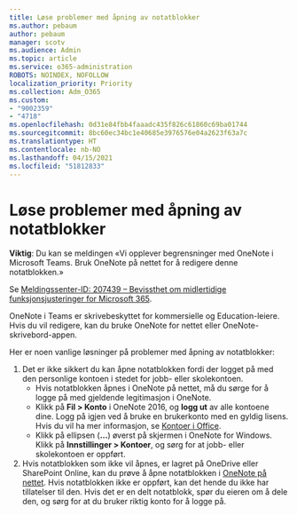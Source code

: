```yaml
---
title: Løse problemer med åpning av notatblokker
ms.author: pebaum
author: pebaum
manager: scotv
ms.audience: Admin
ms.topic: article
ms.service: o365-administration
ROBOTS: NOINDEX, NOFOLLOW
localization_priority: Priority
ms.collection: Adm_O365
ms.custom:
- "9002359"
- "4718"
ms.openlocfilehash: 0d31e84fbb4faaadc435f826c61860c69ba01744
ms.sourcegitcommit: 8bc60ec34bc1e40685e3976576e04a2623f63a7c
ms.translationtype: HT
ms.contentlocale: nb-NO
ms.lasthandoff: 04/15/2021
ms.locfileid: "51812833"
---
```

# <a name="fix-issues-with-opening-notebooks"></a>Løse problemer med åpning av notatblokker

**Viktig**: Du kan se meldingen «Vi opplever begrensninger med OneNote i Microsoft Teams. Bruk OneNote på nettet for å redigere denne notatblokken.»

Se [Meldingssenter-ID: 207439 – Bevissthet om midlertidige funksjonsjusteringer for Microsoft 365](https://admin.microsoft.com/Adminportal/Home?source=applauncher#MessageCenter?id=MC207439).

OneNote i Teams er skrivebeskyttet for kommersielle og Education-leiere. Hvis du vil redigere, kan du bruke OneNote for nettet eller OneNote-skrivebord-appen.

Her er noen vanlige løsninger på problemer med åpning av notatblokker:

1. Det er ikke sikkert du kan åpne notatblokken fordi der logget på med den personlige kontoen i stedet for jobb- eller skolekontoen.
    - Hvis notatblokken åpnes i OneNote på nettet, må du sørge for å logge på med gjeldende legitimasjon i OneNote.
    - Klikk på **Fil > Konto** i OneNote 2016, og **logg ut** av alle kontoene dine. Logg på igjen ved å bruke en brukerkonto med en gyldig lisens. Hvis du vil ha mer informasjon, se [Kontoer i Office](https://support.office.com/article/accounts-in-office-628ea040-f265-49de-b986-be09c3ebf8a9). 
    - Klikk på ellipsen (**…**) øverst på skjermen i OneNote for Windows. Klikk på **Innstillinger > Kontoer**, og sørg for at jobb- eller skolekontoen er oppført. 
2. Hvis notatblokken som ikke vil åpnes, er lagret på OneDrive eller SharePoint Online, kan du prøve å åpne notatblokken i [OneNote på nettet](https://onenote.com). Hvis notatblokken ikke er oppført, kan det hende du ikke har tillatelser til den. Hvis det er en delt notatblokk, spør du eieren om å dele den, og sørg for at du bruker riktig konto for å logge på.

